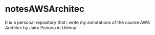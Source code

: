 # notesAWSArchitec
It is a personal repository that i write my annotations of the course AWS Architec by Jairo Pariona in Udemy
